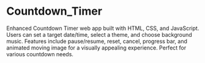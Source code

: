 # Countdown_Timer
Enhanced Countdown Timer web app built with HTML, CSS, and JavaScript. Users can set a target date/time, select a theme, and choose background music. Features include pause/resume, reset, cancel, progress bar, and animated moving image for a visually appealing experience. Perfect for various countdown needs.

